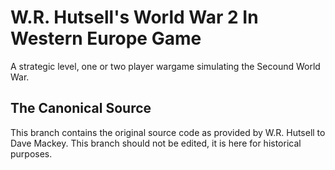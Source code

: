 # W.R. Hutsell's World War 2 In Western Europe Game
A strategic level, one or two player wargame simulating the Secound World War.

## The Canonical Source
This branch contains the original source code as provided by W.R. Hutsell to Dave Mackey. This branch should not be edited, it is here for historical purposes.
